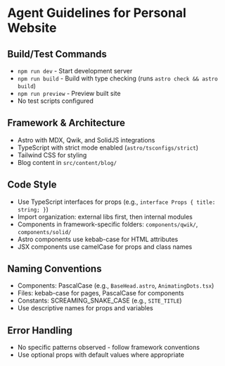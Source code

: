 # Agent Guidelines for Personal Website

## Build/Test Commands
- `npm run dev` - Start development server
- `npm run build` - Build with type checking (runs `astro check && astro build`)
- `npm run preview` - Preview built site
- No test scripts configured

## Framework & Architecture
- Astro with MDX, Qwik, and SolidJS integrations
- TypeScript with strict mode enabled (`astro/tsconfigs/strict`)
- Tailwind CSS for styling
- Blog content in `src/content/blog/`

## Code Style
- Use TypeScript interfaces for props (e.g., `interface Props { title: string; }`)
- Import organization: external libs first, then internal modules
- Components in framework-specific folders: `components/qwik/`, `components/solid/`
- Astro components use kebab-case for HTML attributes
- JSX components use camelCase for props and class names

## Naming Conventions
- Components: PascalCase (e.g., `BaseHead.astro`, `AnimatingDots.tsx`)
- Files: kebab-case for pages, PascalCase for components
- Constants: SCREAMING_SNAKE_CASE (e.g., `SITE_TITLE`)
- Use descriptive names for props and variables

## Error Handling
- No specific patterns observed - follow framework conventions
- Use optional props with default values where appropriate